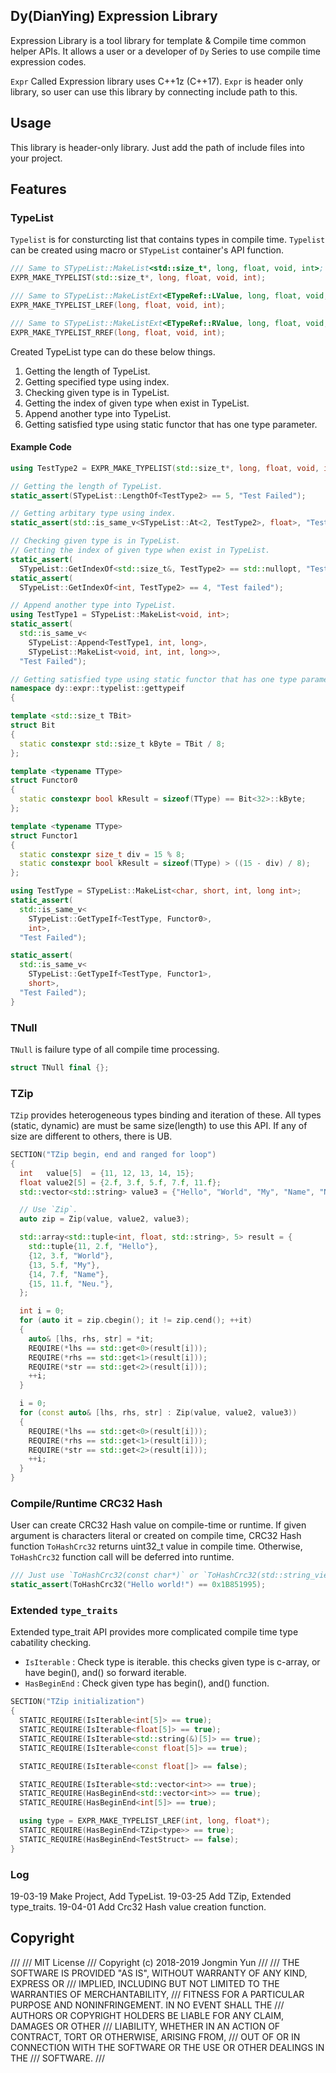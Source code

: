 ## Dy(DianYing) Expression Library

Expression Library is a tool library for template & Compile time common helper APIs. It allows a user or a developer of `Dy` Series to use compile time expression codes.

`Expr` Called Expression library uses C++1z (C++17). `Expr` is header only library, so user can use this library by connecting include path to this.

## Usage

This library is header-only library. Just add the path of include files into your project.

## Features

### TypeList

`Typelist` is for consturcting list that contains types in compile time.
`Typelist` can be created using macro or `STypeList` container's API function.

``` c++
/// Same to STypeList::MakeList<std::size_t*, long, float, void, int>;
EXPR_MAKE_TYPELIST(std::size_t*, long, float, void, int);

/// Same to STypeList::MakeListExt<ETypeRef::LValue, long, float, void, int>;
EXPR_MAKE_TYPELIST_LREF(long, float, void, int);

/// Same to STypeList::MakeListExt<ETypeRef::RValue, long, float, void, int>;
EXPR_MAKE_TYPELIST_RREF(long, float, void, int);
```

Created TypeList type can do these below things.

1. Getting the length of TypeList.
2. Getting specified type using index. 
3. Checking given type is in TypeList.
4. Getting the index of given type when exist in TypeList.
5. Append another type into TypeList.
6. Getting satisfied type using static functor that has one type parameter.

#### Example Code

``` c++
using TestType2 = EXPR_MAKE_TYPELIST(std::size_t*, long, float, void, int);

// Getting the length of TypeList.
static_assert(STypeList::LengthOf<TestType2> == 5, "Test Failed");

// Getting arbitary type using index.
static_assert(std::is_same_v<STypeList::At<2, TestType2>, float>, "Test failed");

// Checking given type is in TypeList.
// Getting the index of given type when exist in TypeList.
static_assert(
  STypeList::GetIndexOf<std::size_t&, TestType2> == std::nullopt, "Test failed");
static_assert(
  STypeList::GetIndexOf<int, TestType2> == 4, "Test failed");

// Append another type into TypeList.
using TestType1 = STypeList::MakeList<void, int>;
static_assert(
  std::is_same_v<
    STypeList::Append<TestType1, int, long>,
    STypeList::MakeList<void, int, int, long>>,
  "Test Failed");
```

``` c++
// Getting satisfied type using static functor that has one type parameter.
namespace dy::expr::typelist::gettypeif
{

template <std::size_t TBit>
struct Bit
{
  static constexpr std::size_t kByte = TBit / 8;
};

template <typename TType>
struct Functor0
{
  static constexpr bool kResult = sizeof(TType) == Bit<32>::kByte;
};

template <typename TType>
struct Functor1
{
  static constexpr size_t div = 15 % 8;
  static constexpr bool kResult = sizeof(TType) > ((15 - div) / 8);
};

using TestType = STypeList::MakeList<char, short, int, long int>;
static_assert(
  std::is_same_v<
    STypeList::GetTypeIf<TestType, Functor0>,
    int>,
  "Test Failed");

static_assert(
  std::is_same_v<
    STypeList::GetTypeIf<TestType, Functor1>,
    short>,
  "Test Failed");
}
```

### TNull

`TNull` is failure type of all compile time processing.

``` c++
struct TNull final {};
```

### TZip

`TZip` provides heterogeneous types binding and iteration of these. All types (static, dynamic) are must be same size(length) to use this API.
If any of size are different to others, there is UB.

``` c++
SECTION("TZip begin, end and ranged for loop")
{
  int   value[5]  = {11, 12, 13, 14, 15};
  float value2[5] = {2.f, 3.f, 5.f, 7.f, 11.f};
  std::vector<std::string> value3 = {"Hello", "World", "My", "Name", "Neu."};

  // Use `Zip`.
  auto zip = Zip(value, value2, value3);

  std::array<std::tuple<int, float, std::string>, 5> result = {
    std::tuple{11, 2.f, "Hello"},
    {12, 3.f, "World"},
    {13, 5.f, "My"},
    {14, 7.f, "Name"},
    {15, 11.f, "Neu."},
  };

  int i = 0;
  for (auto it = zip.cbegin(); it != zip.cend(); ++it)
  {
    auto& [lhs, rhs, str] = *it;
    REQUIRE(*lhs == std::get<0>(result[i]));
    REQUIRE(*rhs == std::get<1>(result[i]));
    REQUIRE(*str == std::get<2>(result[i]));
    ++i;
  }

  i = 0;
  for (const auto& [lhs, rhs, str] : Zip(value, value2, value3))
  {
    REQUIRE(*lhs == std::get<0>(result[i]));
    REQUIRE(*rhs == std::get<1>(result[i]));
    REQUIRE(*str == std::get<2>(result[i]));
    ++i;
  }
}
```

### Compile/Runtime CRC32 Hash

User can create CRC32 Hash value on compile-time or runtime.
If given argument is characters literal or created on compile time, CRC32 Hash function `ToHashCrc32` returns uint32_t value in compile time.
Otherwise, `ToHashCrc32` function call will be deferred into runtime.

``` c++
/// Just use `ToHashCrc32(const char*)` or `ToHashCrc32(std::string_view)` function.
static_assert(ToHashCrc32("Hello world!") == 0x1B851995);
```

### Extended `type_traits`

Extended type_trait API provides more complicated compile time type cabatility checking.

* `IsIterable` : Check type is iterable. this checks given type is c-array, or have begin(), and() so forward iterable.
* `HasBeginEnd` : Check given type has begin(), and() function.

``` c++
SECTION("TZip initialization")
{
  STATIC_REQUIRE(IsIterable<int[5]> == true);
  STATIC_REQUIRE(IsIterable<float[5]> == true);
  STATIC_REQUIRE(IsIterable<std::string(&)[5]> == true);
  STATIC_REQUIRE(IsIterable<const float[5]> == true);

  STATIC_REQUIRE(IsIterable<const float[]> == false);

  STATIC_REQUIRE(IsIterable<std::vector<int>> == true);
  STATIC_REQUIRE(HasBeginEnd<std::vector<int>> == true);
  STATIC_REQUIRE(HasBeginEnd<int[5]> == true);

  using type = EXPR_MAKE_TYPELIST_LREF(int, long, float*);
  STATIC_REQUIRE(HasBeginEnd<TZip<type>> == true);
  STATIC_REQUIRE(HasBeginEnd<TestStruct> == false);
}
```

### Log

19-03-19 Make Project, Add TypeList.
19-03-25 Add TZip, Extended type_traits.
19-04-01 Add Crc32 Hash value creation function.

## Copyright

///
/// MIT License
/// Copyright (c) 2018-2019 Jongmin Yun
///
/// THE SOFTWARE IS PROVIDED "AS IS", WITHOUT WARRANTY OF ANY KIND, EXPRESS OR
/// IMPLIED, INCLUDING BUT NOT LIMITED TO THE WARRANTIES OF MERCHANTABILITY,
/// FITNESS FOR A PARTICULAR PURPOSE AND NONINFRINGEMENT. IN NO EVENT SHALL THE
/// AUTHORS OR COPYRIGHT HOLDERS BE LIABLE FOR ANY CLAIM, DAMAGES OR OTHER
/// LIABILITY, WHETHER IN AN ACTION OF CONTRACT, TORT OR OTHERWISE, ARISING FROM,
/// OUT OF OR IN CONNECTION WITH THE SOFTWARE OR THE USE OR OTHER DEALINGS IN THE
/// SOFTWARE.
///
